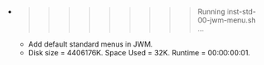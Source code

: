 * >>>>>>>>> Running inst-std-00-jwm-menu.sh ...
  * Add default standard menus in JWM.
  * Disk size = 4406176K. Space Used = 32K. Runtime = 00:00:00:01.
